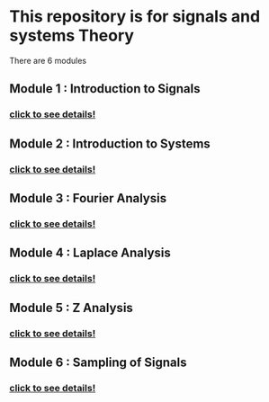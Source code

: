 # This repository is for signals and systems Theory 
There are 6 modules
## Module 1 : Introduction to Signals
### <a href="https://github.com/dratul/Signals-and-Systems-Theory-Lab-/tree/main/Theory/Module_01" target="_blank">click to see details!</a>

## Module 2 : Introduction to Systems
### <a href="https://github.com/dratul/Signals-and-Systems-Theory-Lab-/tree/main/Theory/Module_02" target="_blank">click to see details!</a>

## Module 3 : Fourier Analysis

### <a href="https://github.com/dratul/Signals-and-Systems-Theory-Lab-/tree/main/Theory/Module_03" target="_blank">click to see details!</a>


## Module 4 : Laplace Analysis
### <a href="https://github.com/dratul/Signals-and-Systems-Theory-Lab-/tree/main/Theory/Module_03" target="_blank">click to see details!</a>

## Module 5 : Z Analysis
### <a href="https://github.com/dratul/Signals-and-Systems-Theory-Lab-/tree/main/Theory/Module_04" target="_blank">click to see details!</a>

## Module 6 : Sampling of Signals
### <a href="https://github.com/dratul/Signals-and-Systems-Theory-Lab-/tree/main/Theory/Module_05" target="_blank">click to see details!</a>
